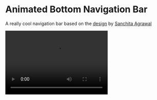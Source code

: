 # Animated Bottom Navigation Bar

A really cool navigation bar based on the
[design](https://www.behance.net/gallery/94842819/Animated-Tab-Bar) by
[Sanchita Agrawal](https://www.linkedin.com/in/sanchita-agrawal-829a5612b) 


<script src="http://api.html5media.info/1.1.8/html5media.min.js"></script>
<video src="demo.mp4" width="320" height="200" controls preload></video>
